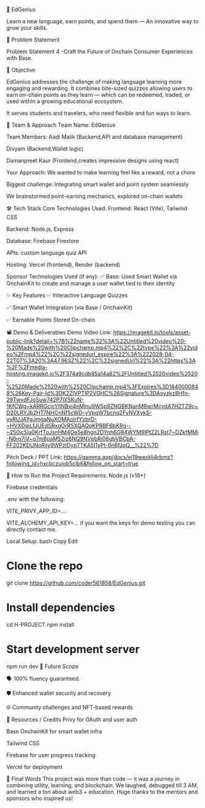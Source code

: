 🚀 EdGenius

Learn a new language, earn points, and spend them — An innovative way to grow your skills.

📌 Problem Statement

Problem Statement 4 -Craft the Future of Onchain Consumer Experiences with Base.

🎯 Objective

EdGenius addresses the challenge of making language learning more engaging and rewarding. It combines bite-sized quizzes allowing users to earn on-chain points as they learn — which can be redeemed, traded, or used within a growing educational ecosystem.

It serves students and travelers, who need flexible and fun ways to learn.

🧠 Team & Approach
Team Name:
EdGenius

Team Members:
Aadi Malik (Backend,API and database management)

Divyam (Backend,Wallet logic)

Damanpreet Kaur (Frontend,creates impressive designs using react)

Your Approach:
We wanted to make learning feel like a reward, not a chore

Biggest challenge: Integrating smart wallet and point system seamlessly

We brainstormed point-earning mechanics, explored on-chain wallets


🛠️ Tech Stack
Core Technologies Used:
Frontend: React (Vite), Tailwind CSS

Backend: Node.js, Express

Database: Firebase Firestore

APIs: custom language quiz API

Hosting: Vercel (frontend), Render (backend)

Sponsor Technologies Used (if any):
✅ Base: Used Smart Wallet via OnchainKit to create and manage a user wallet tied to their identity

✨ Key Features
✅ Interactive Language Quizzes

✅ Smart Wallet Integration (via Base / OnchainKit)

✅ Earnable Points Stored On-chain

📽️ Demo & Deliverables
Demo Video Link: https://imagekit.io/tools/asset-public-link?detail=%7B%22name%22%3A%22Untitled%20video%20-%20Made%20with%20Clipchamp.mp4%22%2C%22type%22%3A%22video%2Fmp4%22%2C%22signedurl_expire%22%3A%222028-04-22T07%3A20%3A47.963Z%22%2C%22signedUrl%22%3A%22https%3A%2F%2Fmedia-hosting.imagekit.io%2F374a9cdb85a14a82%2FUntitled%2520video%2520-%2520Made%2520with%2520Clipchamp.mp4%3FExpires%3D1840000848%26Key-Pair-Id%3DK2ZIVPTIP2VGHC%26Signature%3DAoyzkz8Hfn-29TwvdFJoSuw742P7lX5KuN-1KfCWg~kARRGcicYIlNBvi4eMlnu9W5p9ZNGBKNanMRwrMcydA7H2TZ9c~D20LRYJb2HT7NHCnNf5cWD-vVpqW7bcnq2FyNVXykS-yvRUJAYgJmgaNuXOMAoirfYzbrD-~HVXDipLfJUEdSRxgOrRSXQAQoKPRBF6bKRg--~250jc5Ia0KrfToJsnHM4Oe5e8hgn2DYnh6G84WYM9lPtZ2LRst7~DZkfMMi-N6ro7iV~o7m8paM52iz6NQ9NVpbRi06gbVBCbA-FF202KDUNoRijy9WPzlDyp7TKA5I1yPt-6n6fJpQ__%22%7D

Pitch Deck / PPT Link: https://gamma.app/docs/ej19wexklj4rbmz?following_id=hxcbczujob5clb6&follow_on_start=true



🧪 How to Run the Project
Requirements:
Node.js (v18+)

Firebase credentials

.env with the following:

VITE_PRIVY_APP_ID=...

VITE_ALCHEMY_API_KEY=...
if you want the keys for demo testing you can directly contact me.

Local Setup:
bash
Copy
Edit
# Clone the repo
git clone https://github.com/coder561858/EdGenius.git

# Install dependencies
cd H-PROJECT
npm install

# Start development server
npm run dev
🧬 Future Scope

🗣️ 100% fluency guaranteed.

🛡️ Enhanced wallet security and recovery

🌐 Community challenges and NFT-based rewards



📎 Resources / Credits
Privy for OAuth and user auth

Base OnchainKit for smart wallet infra

Tailwind CSS

Firebase for user progress tracking

Vercel for deployment

🏁 Final Words
This project was more than code — it was a journey in combining utility, learning, and blockchain. We laughed, debugged till 3 AM, and learned a ton about web3 + education. Huge thanks to the mentors and sponsors who inspired us!
